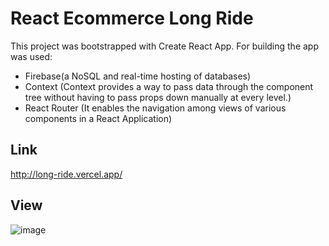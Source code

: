 # React Ecommerce Long Ride

This project was bootstrapped with Create React App.
For building the app was used:
- Firebase(a NoSQL and real-time hosting of databases)
- Context (Context provides a way to pass data through the component tree without having to pass props down manually at every level.)
- React Router (It enables the navigation among views of various components in a React Application)

## Link

http://long-ride.vercel.app/

## View

![image](https://user-images.githubusercontent.com/107125656/210182273-cfbb1a53-a8ab-4859-9b80-884b60b2a950.png)

